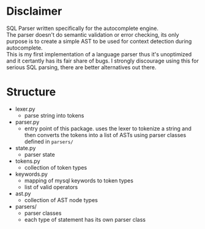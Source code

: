 # Disclaimer
SQL Parser written specifically for the autocomplete engine.   
The parser doesn't do semantic validation or error checking, its only purpose is to create a simple AST to be used for context detection during autocomplete.   
This is my first implementation of a language parser thus it's unoptimized and it certantly has its fair share of bugs. I strongly discourage using this for serious SQL parsing, there are better alternatives out there.

# Structure

- lexer.py
    - parse string into tokens
- parser.py
    - entry point of this package. uses the lexer to tokenize a string and then converts the tokens into a list of ASTs using parser classes defined in `parsers/`
- state.py
    - parser state
- tokens.py
    - collection of token types
- keywords.py
    - mapping of mysql keywords to token types
    - list of valid operators
- ast.py
    - collection of AST node types
- parsers/
    - parser classes
    - each type of statement has its own parser class
